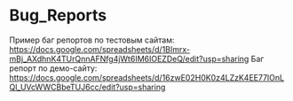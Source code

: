 # Bug_Reports
Пример баг репортов по тестовым сайтам:
https://docs.google.com/spreadsheets/d/1BImrx-mBj_AXdhnK4TUrQnnAFNfg4jWt6IM6IOEZDeQ/edit?usp=sharing
Баг репорт по демо-сайту:
https://docs.google.com/spreadsheets/d/16zwE02H0K0z4LZzK4EE77lOnLQl_UVcWWCBbeTUJ6cc/edit?usp=sharing
